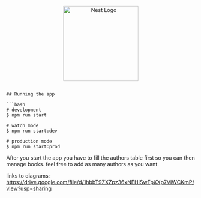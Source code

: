 <p align="center">
  <a href="http://nestjs.com/" target="blank"><img src="https://nestjs.com/img/logo-small.svg" width="200" alt="Nest Logo" /></a>
</p>


```

## Running the app

```bash
# development
$ npm run start

# watch mode
$ npm run start:dev

# production mode
$ npm run start:prod
```
After you start the app you have to fill the authors table first so you can then manage books. feel free to add as many authors as you want.


links to diagrams:
https://drive.google.com/file/d/1hbbT9ZXZpz36xNEHISwFpXXp7VIWCKmP/view?usp=sharing
